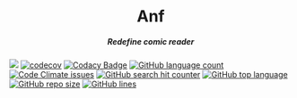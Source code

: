 <div align='center' >
<h1>Anf</h1>
</div>

<div align='center' >
	<h5>Redefine comic reader</h5>
</div>

[![](https://img.shields.io/appveyor/build/Cricle/Anf)](https://github.com/Cricle/Anf)
[![codecov](https://codecov.io/gh/Cricle/Anf/branch/dev/graph/badge.svg?token=XMIT1MFLDZ)](https://codecov.io/gh/Cricle/Anf)
[![Codacy Badge](https://app.codacy.com/project/badge/Grade/a2248df890a242b081e6719bb795f6c6)](https://www.codacy.com?utm_source=github.com&amp;utm_medium=referral&amp;utm_content=Cricle/Anf&amp;utm_campaign=Badge_Grade)
[![GitHub language count](https://img.shields.io/github/languages/count/Cricle/Anf)](https://github.com/Cricle/Anf)
[![Code Climate issues](https://img.shields.io/codeclimate/issues/Cricle/Anf)](https://github.com/Cricle/Anf)
[![GitHub search hit counter](https://img.shields.io/github/search/Cricle/Anf/comic)](https://github.com/Cricle/Anf)
[![GitHub top language](https://img.shields.io/github/languages/top/Cricle/Anf)](https://github.com/Cricle/Anf)
[![GitHub repo size](https://img.shields.io/github/languages/code-size/Cricle/Ao)](https://github.com/Cricle/Anf)
[![GitHub lines](https://img.shields.io/tokei/lines/github/Cricle/Anf)](https://github.com/Cricle/Anf)


